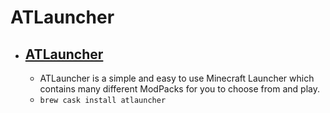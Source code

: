 # ATLauncher
- [ATLauncher](https://www.atlauncher.com/)
  - 
  - ATLauncher is a simple and easy to use Minecraft Launcher which contains many different ModPacks for you to choose from and play.
  - `brew cask install atlauncher`
